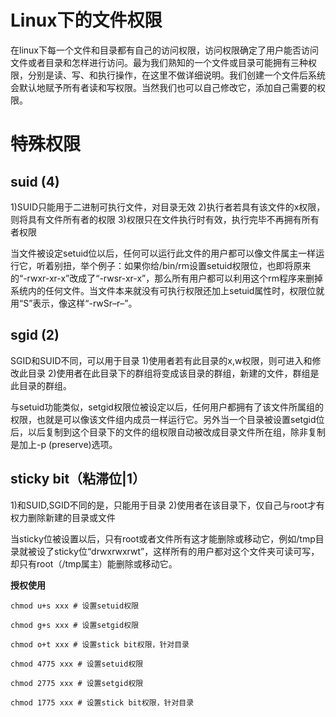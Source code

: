 # Linux下的文件权限

在linux下每一个文件和目录都有自己的访问权限，访问权限确定了用户能否访问文件或者目录和怎样进行访问。最为我们熟知的一个文件或目录可能拥有三种权限，分别是读、写、和执行操作，在这里不做详细说明。我们创建一个文件后系统会默认地赋予所有者读和写权限。当然我们也可以自己修改它，添加自己需要的权限。

# 特殊权限

## suid	(4)

1)SUID只能用于二进制可执行文件，对目录无效
2)执行者若具有该文件的x权限，则将具有文件所有者的权限
3)权限只在文件执行时有效，执行完毕不再拥有所有者权限

当文件被设定setuid位以后，任何可以运行此文件的用户都可以像文件属主一样运行它，听着别扭，举个例子：如果你给/bin/rm设置setuid权限位，也即将原来的“-rwxr-xr-x”改成了“-rwsr-xr-x”，那么所有用户都可以利用这个rm程序来删掉系统内的任何文件。当文件本来就没有可执行权限还加上setuid属性时，权限位就用“S”表示，像这样“-rwSr–r–”。 

## sgid (2)	

SGID和SUID不同，可以用于目录
1)使用者若有此目录的x,w权限，则可进入和修改此目录
2)使用者在此目录下的群组将变成该目录的群组，新建的文件，群组是此目录的群组。

与setuid功能类似，setgid权限位被设定以后，任何用户都拥有了该文件所属组的权限，也就是可以像该文件组内成员一样运行它。另外当一个目录被设置setgid位后，以后复制到这个目录下的文件的组权限自动被改成目录文件所在组，除非复制是加上-p (preserve)选项。

## sticky bit（粘滞位|1）

1)和SUID,SGID不同的是，只能用于目录
2)使用者在该目录下，仅自己与root才有权力删除新建的目录或文件

当sticky位被设置以后，只有root或者文件所有这才能删除或移动它，例如/tmp目录就被设了sticky位“drwxrwxrwt”，这样所有的用户都对这个文件夹可读可写，却只有root（/tmp属主）能删除或移动它。 


**授权使用**


```
chmod u+s xxx # 设置setuid权限

chmod g+s xxx # 设置setgid权限

chmod o+t xxx # 设置stick bit权限，针对目录

chmod 4775 xxx # 设置setuid权限

chmod 2775 xxx # 设置setgid权限

chmod 1775 xxx # 设置stick bit权限，针对目录
```



